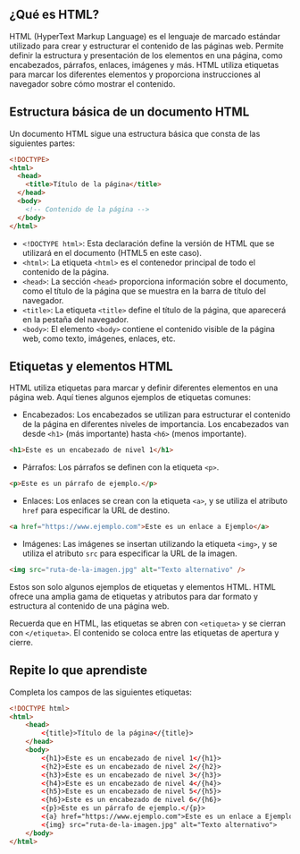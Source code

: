 ## ¿Qué es HTML?

HTML (HyperText Markup Language) es el lenguaje de marcado estándar utilizado para crear y estructurar el contenido de las páginas web. Permite definir la estructura y presentación de los elementos en una página, como encabezados, párrafos, enlaces, imágenes y más. HTML utiliza etiquetas para marcar los diferentes elementos y proporciona instrucciones al navegador sobre cómo mostrar el contenido.

## Estructura básica de un documento HTML

Un documento HTML sigue una estructura básica que consta de las siguientes partes:

```html
<!DOCTYPE>
<html>
  <head>
    <title>Título de la página</title>
  </head>
  <body>
    <!-- Contenido de la página -->
  </body>
</html>
```

- `<!DOCTYPE html>`: Esta declaración define la versión de HTML que se utilizará en el documento (HTML5 en este caso).
- `<html>`: La etiqueta `<html>` es el contenedor principal de todo el contenido de la página.
- `<head>`: La sección `<head>` proporciona información sobre el documento, como el título de la página que se muestra en la barra de título del navegador.
- `<title>`: La etiqueta `<title>` define el título de la página, que aparecerá en la pestaña del navegador.
- `<body>`: El elemento `<body>` contiene el contenido visible de la página web, como texto, imágenes, enlaces, etc.

## Etiquetas y elementos HTML

HTML utiliza etiquetas para marcar y definir diferentes elementos en una página web. Aquí tienes algunos ejemplos de etiquetas comunes:

- Encabezados: Los encabezados se utilizan para estructurar el contenido de la página en diferentes niveles de importancia. Los encabezados van desde `<h1>` (más importante) hasta `<h6>` (menos importante).

```html
<h1>Este es un encabezado de nivel 1</h1>
```

- Párrafos: Los párrafos se definen con la etiqueta `<p>`.

```html
<p>Este es un párrafo de ejemplo.</p>
```

- Enlaces: Los enlaces se crean con la etiqueta `<a>`, y se utiliza el atributo `href` para especificar la URL de destino.

```html
<a href="https://www.ejemplo.com">Este es un enlace a Ejemplo</a>
```

- Imágenes: Las imágenes se insertan utilizando la etiqueta `<img>`, y se utiliza el atributo `src` para especificar la URL de la imagen.

```html
<img src="ruta-de-la-imagen.jpg" alt="Texto alternativo" />
```

Estos son solo algunos ejemplos de etiquetas y elementos HTML. HTML ofrece una amplia gama de etiquetas y atributos para dar formato y estructura al contenido de una página web.

Recuerda que en HTML, las etiquetas se abren con `<etiqueta>` y se cierran con `</etiqueta>`. El contenido se coloca entre las etiquetas de apertura y cierre.

## Repite lo que aprendiste

Completa los campos de las siguientes etiquetas:

```html
<!DOCTYPE html>
<html>
    <head>
        <{title}>Título de la página</{title}>
    </head>
    <body>
        <{h1}>Este es un encabezado de nivel 1</{h1}>
        <{h2}>Este es un encabezado de nivel 2</{h2}>
        <{h3}>Este es un encabezado de nivel 3</{h3}>
        <{h4}>Este es un encabezado de nivel 4</{h4}>
        <{h5}>Este es un encabezado de nivel 5</{h5}>
        <{h6}>Este es un encabezado de nivel 6</{h6}>
        <{p}>Este es un párrafo de ejemplo.</{p}>
        <{a} href="https://www.ejemplo.com">Este es un enlace a Ejemplo</{a}>
        <{img} src="ruta-de-la-imagen.jpg" alt="Texto alternativo">
    </body>
</html>
```
